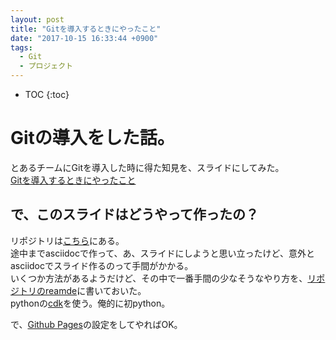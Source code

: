 ```yaml
---
layout: post
title: "Gitを導入するときにやったこと"
date: "2017-10-15 16:33:44 +0900"
tags:
  - Git
  - プロジェクト
---
```


* TOC
{:toc}

# Gitの導入をした話。

とあるチームにGitを導入した時に得た知見を、スライドにしてみた。  
[Gitを導入するときにやったこと](https://snjxnksm.github.io/git_into_the_project/)  

## で、このスライドはどうやって作ったの？

リポジトリは[こちら](https://github.com/snjxnksm/git_into_the_project)にある。  
途中までasciidocで作って、あ、スライドにしようと思い立ったけど、意外とasciidocでスライド作るのって手間がかかる。  
いくつか方法があるようだけど、その中で一番手間の少なそうなやり方を、[リポジトリのreamde](https://github.com/snjxnksm/git_into_the_project/blob/master/README.md)に書いておいた。  
pythonの[cdk](http://cdk.readthedocs.io/en/latest/)を使う。俺的に初python。  

で、[Github Pages](https://help.github.com/articles/what-is-github-pages/)の設定をしてやればOK。  
